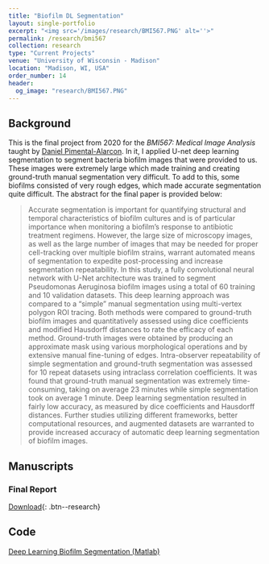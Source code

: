 ```yaml
---
title: "Biofilm DL Segmentation"
layout: single-portfolio
excerpt: "<img src='/images/research/BMI567.PNG' alt=''>"
permalink: /research/bmi567
collection: research
type: "Current Projects"
venue: "University of Wisconsin - Madison"
location: "Madison, WI, USA"
order_number: 14
header: 
  og_image: "research/BMI567.PNG"
---
```


Background
------
This is the final project from 2020 for the *BMI567: Medical Image Analysis* taught by [Daniel Pimental-Alarcon](https://danielpimentel.github.io/). In it, I applied U-net deep learning segmentation to segment bacteria biofilm images that were provided to us. These images were extremely large which made training and creating ground-truth manual segmentation very difficult. To add to this, some biofilms consisted of very rough edges, which made accurate segmentation quite difficult. The abstract for the final paper is provided below:

> Accurate segmentation is important for quantifying structural and temporal characteristics of biofilm cultures and is of particular importance when monitoring a biofilm’s response to antibiotic treatment regimens. However, the large size of microscopy images, as well as the large number of images that may be needed for proper cell-tracking over multiple biofilm strains, warrant automated means of segmentation to expedite post-processing and increase segmentation repeatability. In this study, a fully convolutional neural network with U-Net architecture was trained to segment Pseudomonas Aeruginosa biofilm images using a total of 60 training and 10 validation datasets. This deep learning approach was compared to a “simple” manual segmentation using multi-vertex polygon ROI tracing. Both methods were compared to ground-truth biofilm images and quantitatively assessed using dice coefficients and modified Hausdorff distances to rate the efficacy of each method. Ground-truth images were obtained by producing an approximate mask using various morphological operations and by extensive manual fine-tuning of edges. Intra-observer repeatability of simple segmentation and ground-truth segmentation was assessed for 10 repeat datasets using intraclass correlation coefficients. It was found that ground-truth manual segmentation was extremely time-consuming, taking on average 23 minutes while simple segmentation took on average 1 minute. Deep learning segmentation resulted in fairly low accuracy, as measured by dice coefficients and Hausdorff distances. Further studies utilizing different frameworks, better computational resources, and augmented datasets are warranted to provide increased accuracy of automatic deep learning segmentation of biofilm images.

Manuscripts
------
### Final Report
[Download](/files/research/BMI567_GrantRoberts.pdf){: .btn--research}

Code
------
[Deep Learning Biofilm Segmentation (Matlab)](/files/research/BMI567_Code.zip)